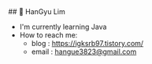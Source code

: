 
<br>
<br>
## 🌱 HanGyu Lim

- I'm currently learning Java
- How to reach me:
  - blog : https://igksrb97.tistory.com/
  - email : hangue3823@gmail.com

<br>

<!--
**gkr97/gkr97** is a ✨ _special_ ✨ repository because its `README.md` (this file) appears on your GitHub profile.

Here are some ideas to get you started:

- 🔭 I’m currently working on ...
- 🌱 I’m currently learning ...
- 👯 I’m looking to collaborate on ...
- 🤔 I’m looking for help with ...
- 💬 Ask me about ...
- 📫 How to reach me: ...
- 😄 Pronouns: ...
- ⚡ Fun fact: ...
-->

